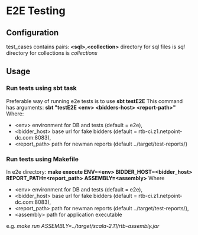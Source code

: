 # E2E Testing
## Configuration
test_cases contains pairs: **\<sql\>,\<collection\>**
directory for sql files is _sql_
directory for collections is _collections_
## Usage
### Run tests using sbt task
Preferable way of running e2e tests is to use **sbt testE2E**
This command has arguments:
**sbt "testE2E \<env\> \<bidders-host\> \<report-path\>"**
Where:
- \<env\> environment for DB and tests (default = e2e),
- \<bidder_host\> base url for fake bidders (default = rtb-ci.z1.netpoint-dc.com:8083),
- \<report_path\> path for newman reports (default ../target/test-reports/)
### Run tests using Makefile
In e2e directory:
**make execute ENV=\<env\> BIDDER_HOST=\<bidder_host\> REPORT_PATH=\<report_path\> ASSEMBLY=\<assembly\>**
Where 
- \<env\> environment for DB and tests (default = e2e),
- \<bidder_host\> base url for fake bidders (default = rtb-ci.z1.netpoint-dc.com:8083),
- \<report_path\> path for newman reports (default ../target/test-reports/),
- \<assembly\> path for application executable

e.g. _make run ASSEMBLY=../target/scala-2.11/rtb-assembly.jar_

